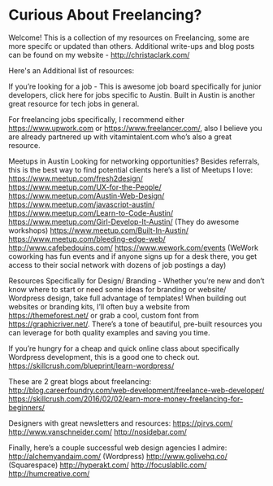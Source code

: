 # Curious About Freelancing?


Welcome! 
This is a collection of my resources on Freelancing, some are more specifc or updated than others. 
Additional write-ups and blog posts can be found on my website - http://christaclark.com/


Here's an Additional list of resources: 

If you’re looking for a job  - 
This is awesome job board specifically for junior developers, click here for jobs specific to Austin. 
Built in Austin is another great resource for tech jobs in general. 

For freelancing jobs specifically, I recommend either https://www.upwork.com or https://www.freelancer.com/, also I believe you are already partnered up with vitamintalent.com who’s also a great resource.


Meetups in Austin 
Looking for networking opportunities? Besides referrals, this is the best way to find potential clients here’s a list of Meetups I love:
https://www.meetup.com/fresh2design/  
https://www.meetup.com/UX-for-the-People/  
https://www.meetup.com/Austin-Web-Design/  
https://www.meetup.com/javascript-austin/  
https://www.meetup.com/Learn-to-Code-Austin/  
https://www.meetup.com/Girl-Develop-It-Austin/  (They do awesome workshops)
https://www.meetup.com/Built-In-Austin/  
https://www.meetup.com/bleeding-edge-web/
http://www.cafebedouins.com/
https://www.wework.com/events (WeWork coworking has fun events and if anyone signs up for a desk there, you get access to their social network with dozens of job postings a day)



Resources Specifically for Design/ Branding - 
Whether you’re new and don’t know where to start or need some ideas for branding or website/ Wordpress design, take full advantage of templates! When building out websites or branding kits, I’ll often buy a website from https://themeforest.net/ or grab a cool, custom font from https://graphicriver.net/. There’s a tone of beautiful, pre-built resources you can leverage for both quality examples and saving you time.

If you’re hungry for a cheap and quick online class about specifically Wordpress development, this is a good one to check out. https://skillcrush.com/blueprint/learn-wordpress/

These are 2 great blogs about freelancing:
http://blog.careerfoundry.com/web-development/freelance-web-developer/
https://skillcrush.com/2016/02/02/earn-more-money-freelancing-for-beginners/

Designers with great newsletters and resources: 
https://pjrvs.com/
http://www.vanschneider.com/
http://nosidebar.com/

Finally, here’s a couple successful web design agencies I admire:
http://alchemyandaim.com/ (Wordpress)
http://www.golivehq.co/ (Squarespace)
http://hyperakt.com/
http://focuslabllc.com/
http://humcreative.com/
